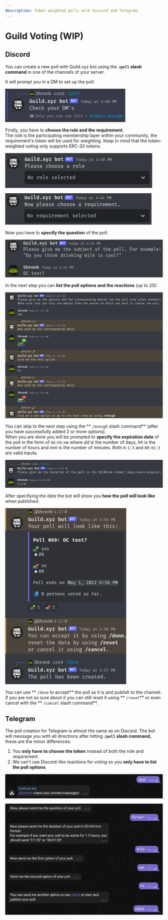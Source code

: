 ```yaml
---
description: Token weighted polls with Discord and Telegram.
---
```


# Guild Voting (WIP)

## Discord

You can create a new poll with Guild.xyz bot using the **`/poll` slash command** in one of the channels of your server.

It will prompt you in a DM to set up the poll:

![](<.gitbook/assets/image (15).png>)

Firstly, you have to **choose the role and the requirement**. \
The role is the participating membership layer within your community, the requirement's token will be used for weighting. Keep in mind that the token-weighted voting only supports ERC-20 tokens.

![](<.gitbook/assets/image (5) (1).png>)

![](<.gitbook/assets/image (2).png>)

Now you have to **specify the question** of the poll:

![](<.gitbook/assets/image (3).png>)

In the next step you can **list the poll options and the reactions** (up to 20):

![](<.gitbook/assets/image (7) (1).png>)

You can skip to the next step using the ** `/enough` slash command** (after you have successfully added 2 or more options).\
When you are done you will be prompted to **specify the expiration date** of the poll in the form of `dd:hh:mm` where _dd_ is the number of days, _hh_ is the number of hours and _mm_ is the number of minutes. Both `0:1:3` and `00:01:3` are valid inputs.

![](<.gitbook/assets/image (9) (1) (1).png>)

After specifying the date the bot will show you **how the poll will look like** when published:

![](<.gitbook/assets/image (6) (1) (1).png>)



You can use ** `/done` to accept** the poll as it is and publish to the channel. If you are not so sure about it you can still reset it using ** `/reset`** or even cancel with the ** `/cancel` slash command**.



## Telegram

The poll creation for Telegram is almost the same as on Discord. The bot will message you with all directions after hitting **`/poll` slash command,** these are the minor differences:

1. You **only have to choose the token** instead of both the role and requirement
2. We can't use Discord-like reactions for voting so you **only have to list the poll options**

![](<.gitbook/assets/image (18).png>)&#x20;

![](<.gitbook/assets/image (4) (1).png>)

